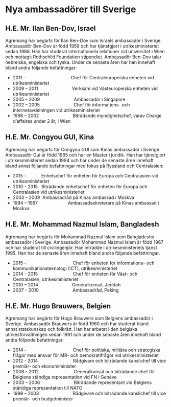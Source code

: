# Nya ambassadörer till Sverige

## H.E. Mr. Ilan Ben-Dov, Israel

Agremang har begärts för Ilan Ben-Dov som Israels ambassadör i Sverige.  Ambassadör Ben-Dov är född 1959 och har tjänstgjort i utrikesministeriet sedan 1986. Han har studerat internationella relationer vid universitet i Wien och mottagit Rothschild Foundation stipendiet. Ambassadör Ben-Dov talar hebreiska, engelska och tyska. Under de senaste åren har han innehaft bland andra följande befattningar:

* 2011 –                                    Chef för Centraleuropeiska enheten vid utrikesministeriet
* 2009 – 2011                           Verksam vid Västeuropeiska enheten vid utrikesministeriet
* 2005 – 2009                           Ambassadör i Singapore
* 2002 – 2005                           Chef för informations- och internetavdelningen vid utrikesministeriet
* 1998 – 2002                           Biträdande myndighetschef, varav Charge d’affaires under 2 år, i Wien

## H.E. Mr. Congyou GUI, Kina

Agremang har begärts för Congyou GUI som Kinas ambassadör i Sverige. Ambassadör Gui är född 1965 och har en Master i juridik. Han har tjänstgjort i utrikesministeriet sedan 1994 och har under de senaste åren innehaft bland annat följande befattningar med fokus på Ryssland och Centralasien:

* 2015 -            Enhetschef för enheten för Europa och Centralasien vid utrikesministeriet
* 2010 - 2015   Biträdande enhetschef för enheten för Europa och Centralasien vid utrikesministeriet
* 2003 – 2009  Ambassadråd på Kinas ambassad i Moskva
* 1994 – 1997                        Ambassadsekreterare på Kinas ambassad i Moskva

## H.E. Mr. Mohammad Nazmul Islam, Bangladesh

Agremang har begärts för Mohammad Nazmul Islam som Bangladeshs ambassadör i Sverige. Ambassadör Mohammad Nazmul Islam är född 1967 och har studerat till civilingenjör. Han inträdde i utrikesministeriets tjänst 1995. Han har de senaste åren innehaft bland andra följande befattningar.

* 2015 -                                     Chef för enheten för informations- och kommunikationsteknologi (ICT), utrikesministeriet
* 2014 - 2015                            Chef för enheten för Väst- och Centralasien, utrikesministeriet
* 2010 – 2014                           Generalkonsul, Jeddah
* 2007 – 2010                           Ambassadråd, Peking

## H.E. Mr. Hugo Brauwers, Belgien

Agremang har begärts för Hugo Brauwers som Belgiens ambassadör i Sverige. Ambassadör Brauwers är född 1960 och har studerat bland annat statskunskap och folkrätt. Han har arbetat i den belgiska utrikesförvaltningen sedan 1991 och under de senaste åren innehaft bland andra följande befattningar:

* 2014 -                                     Chef för politiska, militära och strategiska frågor med ansvar för MR- och demokratifrågor vid utrikesministeriet
* 2012 - 2014                            Rådgivare och biträdande kanslichef till vice premiär- och ekonomiminister
* 2008 - 2012                            Generalkonsul och biträdande chef för Belgiens ständiga representation vid FN i Genève
* 2003 – 2006                           Biträdande representant vid Belgiens ständiga representation till NATO
* 1999 – 2003                           Rådgivare och biträdande kanslichef till vice premiär- och budgetminister
